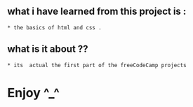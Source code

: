   
## what i have learned from this project is : 
    * the basics of html and css .
## what is it about ??
    * its  actual the first part of the freeCodeCamp projects
# Enjoy ^_^
